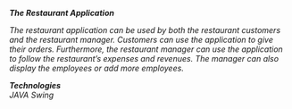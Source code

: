 ***The Restaurant Application<br />***

*The restaurant application can be used by both the restaurant customers and the restaurant manager.*
*Customers can use the application to give their orders.* 
*Furthermore, the restaurant manager can use the application to follow the restaurant’s expenses and revenues.* 
*The manager can also display the employees or add more employees.*

***Technologies<br />***
*JAVA Swing*
